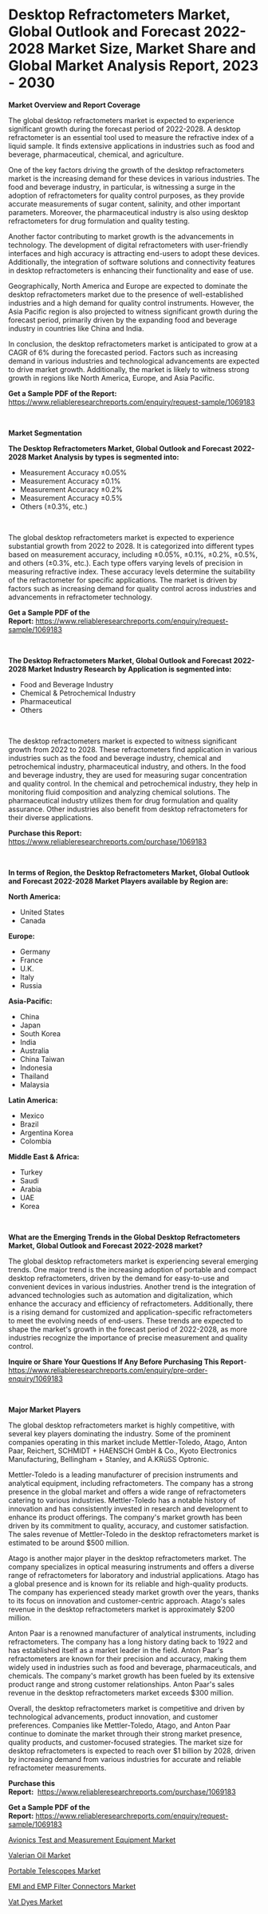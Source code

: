 <p><h1>Desktop Refractometers Market, Global Outlook and Forecast 2022-2028 Market Size, Market Share and Global Market Analysis Report, 2023 - 2030</h1></p><p><strong>Market Overview and Report Coverage</strong></p>
<p><p>The global desktop refractometers market is expected to experience significant growth during the forecast period of 2022-2028. A desktop refractometer is an essential tool used to measure the refractive index of a liquid sample. It finds extensive applications in industries such as food and beverage, pharmaceutical, chemical, and agriculture.</p><p>One of the key factors driving the growth of the desktop refractometers market is the increasing demand for these devices in various industries. The food and beverage industry, in particular, is witnessing a surge in the adoption of refractometers for quality control purposes, as they provide accurate measurements of sugar content, salinity, and other important parameters. Moreover, the pharmaceutical industry is also using desktop refractometers for drug formulation and quality testing.</p><p>Another factor contributing to market growth is the advancements in technology. The development of digital refractometers with user-friendly interfaces and high accuracy is attracting end-users to adopt these devices. Additionally, the integration of software solutions and connectivity features in desktop refractometers is enhancing their functionality and ease of use.</p><p>Geographically, North America and Europe are expected to dominate the desktop refractometers market due to the presence of well-established industries and a high demand for quality control instruments. However, the Asia Pacific region is also projected to witness significant growth during the forecast period, primarily driven by the expanding food and beverage industry in countries like China and India.</p><p>In conclusion, the desktop refractometers market is anticipated to grow at a CAGR of 6% during the forecasted period. Factors such as increasing demand in various industries and technological advancements are expected to drive market growth. Additionally, the market is likely to witness strong growth in regions like North America, Europe, and Asia Pacific.</p></p>
<p><strong>Get a Sample PDF of the Report:</strong> <a href="https://www.reliableresearchreports.com/enquiry/request-sample/1069183">https://www.reliableresearchreports.com/enquiry/request-sample/1069183</a></p>
<p>&nbsp;</p>
<p><strong>Market Segmentation</strong></p>
<p><strong>The Desktop Refractometers Market, Global Outlook and Forecast 2022-2028 Market Analysis by types is segmented into:</strong></p>
<p><ul><li>Measurement Accuracy ±0.05%</li><li>Measurement Accuracy ±0.1%</li><li>Measurement Accuracy ±0.2%</li><li>Measurement Accuracy ±0.5%</li><li>Others (±0.3%, etc.)</li></ul></p>
<p>&nbsp;</p>
<p><p>The global desktop refractometers market is expected to experience substantial growth from 2022 to 2028. It is categorized into different types based on measurement accuracy, including ±0.05%, ±0.1%, ±0.2%, ±0.5%, and others (±0.3%, etc.). Each type offers varying levels of precision in measuring refractive index. These accuracy levels determine the suitability of the refractometer for specific applications. The market is driven by factors such as increasing demand for quality control across industries and advancements in refractometer technology.</p></p>
<p><strong>Get a Sample PDF of the Report:</strong>&nbsp;<a href="https://www.reliableresearchreports.com/enquiry/request-sample/1069183">https://www.reliableresearchreports.com/enquiry/request-sample/1069183</a></p>
<p>&nbsp;</p>
<p><strong>The Desktop Refractometers Market, Global Outlook and Forecast 2022-2028 Market Industry Research by Application is segmented into:</strong></p>
<p><ul><li>Food and Beverage Industry</li><li>Chemical & Petrochemical Industry</li><li>Pharmaceutical</li><li>Others</li></ul></p>
<p>&nbsp;</p>
<p><p>The desktop refractometers market is expected to witness significant growth from 2022 to 2028. These refractometers find application in various industries such as the food and beverage industry, chemical and petrochemical industry, pharmaceutical industry, and others. In the food and beverage industry, they are used for measuring sugar concentration and quality control. In the chemical and petrochemical industry, they help in monitoring fluid composition and analyzing chemical solutions. The pharmaceutical industry utilizes them for drug formulation and quality assurance. Other industries also benefit from desktop refractometers for their diverse applications.</p></p>
<p><strong>Purchase this Report:</strong>&nbsp; <a href="https://www.reliableresearchreports.com/purchase/1069183">https://www.reliableresearchreports.com/purchase/1069183</a></p>
<p>&nbsp;</p>
<p><strong>In terms of Region, the Desktop Refractometers Market, Global Outlook and Forecast 2022-2028 Market Players available by Region are:</strong></p>
<p>
    <p> <strong> North America: </strong>
        <ul>
            <li>United States</li>
            <li>Canada</li>
        </ul>
        </p> 
    <p> <strong> Europe: </strong>
        <ul>
            <li>Germany</li>
            <li>France</li>
            <li>U.K.</li>
            <li>Italy</li>
            <li>Russia</li>
        </ul>
        </p> 
    <p> <strong> Asia-Pacific: </strong>
        <ul>
            <li>China</li>
            <li>Japan</li>
            <li>South Korea</li>
            <li>India</li>
            <li>Australia</li>
            <li>China Taiwan</li>
            <li>Indonesia</li>
            <li>Thailand</li>
            <li>Malaysia</li>
        </ul>
        </p> 
    <p> <strong> Latin America: </strong>
        <ul>
            <li>Mexico</li>
            <li>Brazil</li>
            <li>Argentina Korea</li>
            <li>Colombia</li>
        </ul>
        </p> 
    <p> <strong> Middle East & Africa: </strong>
        <ul>
            <li>Turkey</li>
            <li>Saudi</li>
            <li>Arabia</li>
            <li>UAE</li>
            <li>Korea</li>
        </ul>
    </p>
    </p>
<p>&nbsp;</p>
<p><strong>What are the Emerging Trends in the Global Desktop Refractometers Market, Global Outlook and Forecast 2022-2028 market?</strong></p>
<p><p>The global desktop refractometers market is experiencing several emerging trends. One major trend is the increasing adoption of portable and compact desktop refractometers, driven by the demand for easy-to-use and convenient devices in various industries. Another trend is the integration of advanced technologies such as automation and digitalization, which enhance the accuracy and efficiency of refractometers. Additionally, there is a rising demand for customized and application-specific refractometers to meet the evolving needs of end-users. These trends are expected to shape the market's growth in the forecast period of 2022-2028, as more industries recognize the importance of precise measurement and quality control.</p></p>
<p><strong>Inquire or Share Your Questions If Any Before Purchasing This Report</strong>- <a href="https://www.reliableresearchreports.com/enquiry/pre-order-enquiry/1069183">https://www.reliableresearchreports.com/enquiry/pre-order-enquiry/1069183</a></p>
<p>&nbsp;</p>
<p><strong>Major Market Players</strong></p>
<p><p>The global desktop refractometers market is highly competitive, with several key players dominating the industry. Some of the prominent companies operating in this market include Mettler-Toledo, Atago, Anton Paar, Reichert, SCHMIDT + HAENSCH GmbH & Co., Kyoto Electronics Manufacturing, Bellingham + Stanley, and A.KRüSS Optronic.</p><p>Mettler-Toledo is a leading manufacturer of precision instruments and analytical equipment, including refractometers. The company has a strong presence in the global market and offers a wide range of refractometers catering to various industries. Mettler-Toledo has a notable history of innovation and has consistently invested in research and development to enhance its product offerings. The company's market growth has been driven by its commitment to quality, accuracy, and customer satisfaction. The sales revenue of Mettler-Toledo in the desktop refractometers market is estimated to be around $500 million.</p><p>Atago is another major player in the desktop refractometers market. The company specializes in optical measuring instruments and offers a diverse range of refractometers for laboratory and industrial applications. Atago has a global presence and is known for its reliable and high-quality products. The company has experienced steady market growth over the years, thanks to its focus on innovation and customer-centric approach. Atago's sales revenue in the desktop refractometers market is approximately $200 million.</p><p>Anton Paar is a renowned manufacturer of analytical instruments, including refractometers. The company has a long history dating back to 1922 and has established itself as a market leader in the field. Anton Paar's refractometers are known for their precision and accuracy, making them widely used in industries such as food and beverage, pharmaceuticals, and chemicals. The company's market growth has been fueled by its extensive product range and strong customer relationships. Anton Paar's sales revenue in the desktop refractometers market exceeds $300 million.</p><p>Overall, the desktop refractometers market is competitive and driven by technological advancements, product innovation, and customer preferences. Companies like Mettler-Toledo, Atago, and Anton Paar continue to dominate the market through their strong market presence, quality products, and customer-focused strategies. The market size for desktop refractometers is expected to reach over $1 billion by 2028, driven by increasing demand from various industries for accurate and reliable refractometer measurements.</p></p>
<p><strong>Purchase this Report:</strong>&nbsp;&nbsp;<a href="https://www.reliableresearchreports.com/purchase/1069183">https://www.reliableresearchreports.com/purchase/1069183</a></p>
<p></p>
<p><strong>Get a Sample PDF of the Report:</strong>&nbsp;<a href="https://www.reliableresearchreports.com/enquiry/request-sample/1069183">https://www.reliableresearchreports.com/enquiry/request-sample/1069183</a></p>
<p><p><a href="https://www.reportprime.com/avionics-test-and-measurement-equipment-r3561">Avionics Test and Measurement Equipment Market</a></p><p><a href="https://medium.com/@melt.scale.beast/valerian-oil-market-size-growth-forecast-2023-2030-845946cff7f5">Valerian Oil Market</a></p><p><a href="https://www.linkedin.com/pulse/portable-telescopes-market-share-amp-new-trends-analysis-cjjke/">Portable Telescopes Market</a></p><p><a href="https://www.reportprime.com/emi-and-emp-filter-connectors-r3562">EMI and EMP Filter Connectors Market</a></p><p><a href="https://medium.com/@sake.use.loan/vat-dyes-market-size-growth-forecast-2023-2030-787e14412586">Vat Dyes Market</a></p></p>